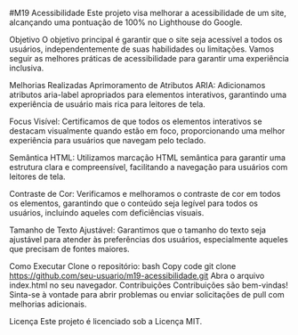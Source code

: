 #M19 Acessibilidade
Este projeto visa melhorar a acessibilidade de um site, alcançando uma pontuação de 100% no Lighthouse do Google.

Objetivo
O objetivo principal é garantir que o site seja acessível a todos os usuários, independentemente de suas habilidades ou limitações. Vamos seguir as melhores práticas de acessibilidade para garantir uma experiência inclusiva.

Melhorias Realizadas
Aprimoramento de Atributos ARIA: Adicionamos atributos aria-label apropriados para elementos interativos, garantindo uma experiência de usuário mais rica para leitores de tela.

Focus Visível: Certificamos de que todos os elementos interativos se destacam visualmente quando estão em foco, proporcionando uma melhor experiência para usuários que navegam pelo teclado.

Semântica HTML: Utilizamos marcação HTML semântica para garantir uma estrutura clara e compreensível, facilitando a navegação para usuários com leitores de tela.

Contraste de Cor: Verificamos e melhoramos o contraste de cor em todos os elementos, garantindo que o conteúdo seja legível para todos os usuários, incluindo aqueles com deficiências visuais.

Tamanho de Texto Ajustável: Garantimos que o tamanho do texto seja ajustável para atender às preferências dos usuários, especialmente aqueles que precisam de fontes maiores.

Como Executar
Clone o repositório:
bash
Copy code
git clone https://github.com/seu-usuario/m19-acessibilidade.git
Abra o arquivo index.html no seu navegador.
Contribuições
Contribuições são bem-vindas! Sinta-se à vontade para abrir problemas ou enviar solicitações de pull com melhorias adicionais.

Licença
Este projeto é licenciado sob a Licença MIT.
